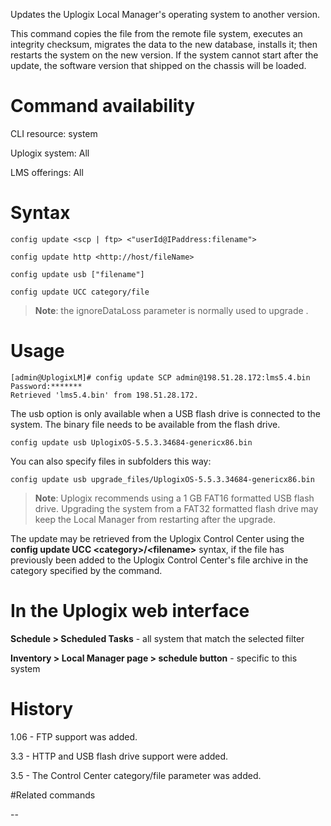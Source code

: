 <!-- 5.5.3 -->

Updates the Uplogix Local Manager's operating system to another version.

This command copies the file from the remote file system, executes an integrity checksum, migrates the data to the new database, installs it; then restarts the system on the new version.  If the system cannot start after the update, the software version that shipped on the chassis will be loaded.

# Command availability 

CLI resource: system

Uplogix system: All

LMS offerings: All

# Syntax 

```
config update <scp | ftp> <"userId@IPaddress:filename">
```

```
config update http <http://host/fileName>
```

```
config update usb ["filename"]
```

```
config update UCC category/file 
```

> **Note**: the ignoreDataLoss parameter is normally used to upgrade .

# Usage 

```
[admin@UplogixLM]# config update SCP admin@198.51.28.172:lms5.4.bin
Password:*******
Retrieved 'lms5.4.bin' from 198.51.28.172.
```

The usb option is only available when a USB flash drive is connected to the system. The binary file needs to be available from the flash drive.



```
config update usb UplogixOS-5.5.3.34684-genericx86.bin
```

You can also specify files in subfolders this way: 

```
config update usb upgrade_files/UplogixOS-5.5.3.34684-genericx86.bin
```

> **Note**: Uplogix recommends using a 1 GB FAT16 formatted USB flash drive. Upgrading the system from a FAT32 formatted flash drive may keep the Local Manager from restarting after the upgrade.

The update may be retrieved from the Uplogix Control Center using the **config update UCC &lt;category&gt;/&lt;filename&gt;** syntax, if the file has previously been added to the Uplogix Control Center's file archive in the category specified by the command.



# In the Uplogix web interface

**Schedule > Scheduled Tasks** - all system that match the selected filter

**Inventory > Local Manager page > schedule button** - specific to this system

# History 

1.06 - FTP support was added.

3.3 - HTTP and USB flash drive support were added.

3.5 - The Control Center category/file parameter was added.

#Related commands 

--
